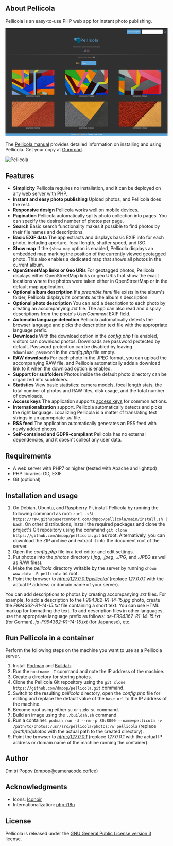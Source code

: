 ## About Pellicola

Pellicola is an easy-to-use PHP web app for instant photo publishing.

<img src="pellicola.jpg" alt="Pellicola">

The [Pellicola manual](https://dmpop.gumroad.com/l/pellicola-manual) provides detailed information on installing and using Pellicola. Get your copy at [Gumroad](https://dmpop.gumroad.com/l/pellicola-manual).

<img src="https://cameracode.coffee/uploads/pellicola-manual.png" title="Pellicola" width="300"/>

## Features

- **Simplicity** Pellicola requires no installation, and it can be deployed on any web server with PHP.
- **Instant and easy photo publishing** Upload photos, and Pellicola does the rest.
- **Responsive design** Pellicola works well on mobile devices.
- **Pagination** Pellicola automatically splits photo collection into pages. You can specify the desired number of photos per page.
- **Search** Basic search functionality makes it possible to find photos by their file names and descriptions.
- **Basic EXIF data** The app extracts and displays basic EXIF info for each photo, including aperture, focal length, shutter speed, and ISO.
- **Show map** If the `$show_map` option is enabled, Pellicola displays an embedded map marking the position of the currently viewed geotagged photo. This also enables a dedicated map that shows all photos in the current album.
- **OpenStreetMap links or Geo URIs** For geotagged photos, Pellicola displays either OpenStreetMap links or geo URIs that show the exact locations where the photos were taken either in OpenStreetMap or in the default map application.
- **Optional album description** If a _preamble.html_ file exists in the album's folder, Pellicola displays its contents as the album's description.
- **Optional photo description** You can add a description to each photo by creating an accompanying _.txt_ file. The app can also read and display descriptions from the photo's _UserComment_ EXIF field.
- **Automatic language detection** Pellicola automatically detects the browser language and picks the description text file with the appropriate language prefix.
- **Downloads** With the download option in the _config.php_ file enabled, visitors can download photos. Downloads are password protected by default. Password protection can be disabled by leaving `$download_password` in the _config.php_ file empty.
- **RAW downloads** For each photo in the JPEG format, you can upload the accompanying RAW file, and Pellicola automatically adds a download link to it when the download option is enabled.
- **Support for subfolders** Photos inside the default photo directory can be organized into subfolders.
- **Statistics** View basic statistics: camera models, focal length stats, the total number of photos and RAW files, disk usage, and the total number of downloads.
- **Access keys** The application supports [access keys](https://developer.mozilla.org/en-US/docs/Web/HTML/Global_attributes/accesskey) for common actions.
- **Internationalization** support. Pellicola automatically detects and picks the right language. Localizing Pellicola is a matter of translating text strings in an appropriate _.ini_ file.
- **RSS feed** The application automatically generates an RSS feed with newly added photos.
- **Self-contained and GDPR-compliant** Pellicola has no external dependencies, and it doesn't collect any user data.

## Requirements

* A web server with PHP7 or higher (tested with Apache and lighttpd)
* PHP libraries: GD, EXIF
* Git (optional)

## Installation and usage

1. On Debian, Ubuntu, and Raspberry Pi, install Pellicola by running the following command as root: `curl -sSL https://raw.githubusercontent.com/dmpop/pellicola/main/install.sh | bash`. On other distributions, install the required packages and clone the project's Git repository using the command `git clone https://github.com/dmpop/pellicola.git` as root. Alternatively, you can download the ZIP archive and extract it into the document root of the server.
2. Open the *config.php* file in a text editor and edit settings.
3. Put photos into the *photos* directory (_.jpg_, _.jpeg_, _.JPG_, and _.JPEG_ as well as RAW files).
4. Make the _pellicola_ directory writable by the server by running `chown www-data -R pellicola` as root.
5. Point the browser to _http://127.0.0.1/pellicola/_ (replace _127.0.0.1_ with the actual IP address or domain name of your server).

You can add descriptions to photos by creating accompanying _.txt_ files. For example, to add a description to the _F994362-R1-14-15.jpg_ photo, create the _F994362-R1-14-15.txt_ file containing a short text. You can use HTML markup for formatting the text. To add description files in other languages, use the appropriate language prefix as follows: _de-F994362-R1-14-15.txt_ (for German), _ja-F994362-R1-14-15.txt_ (for Japanese), etc.

## Run Pellicola in a container

Perform the following steps on the machine you want to use as a Pellicola server.

1. Install [Podman](https://podman.io) and [Buildah](https://buildah.io).
2. Run the `hostname -I` command and note the IP address of the machine.
3. Create a directory for storing photos.
4. Clone the Pellicola Git repository using the `git clone https://github.com/dmpop/pellicola.git` command.
5. Switch to the resulting _pellicola_ directory, open the _config.php_ file for editing and replace the default value of the `base_url` to the IP address of the machine.
6. Become root using either `su` or `sudo su` command.
7. Build an image using the `./buildah.sh` command.
4. Run a container: `podman run -d --rm -p 80:8000 --name=pellicola -v /path/to/photos:/usr/src/pellicola/photos:rw pellicola` (replace _/path/to/photos_ with the actual path to the created directory).
5. Point the browser to _http://127.0.0.1_ (replace _127.0.0.1_ with the actual IP address or domain name of the machine running the container).

## Author

Dmitri Popov ([dmpop@cameracode.coffee](mailto:dmpop@cameracode.coffee))

## Acknowledgments

- Icons: [Iconoir](https://iconoir.com/)
- Internationalization: [php-i18n](https://github.com/Philipp15b/php-i18n)

## License

Pellicola is released under the [GNU General Public License version 3](http://www.gnu.org/licenses/gpl-3.0.en.html) license.
